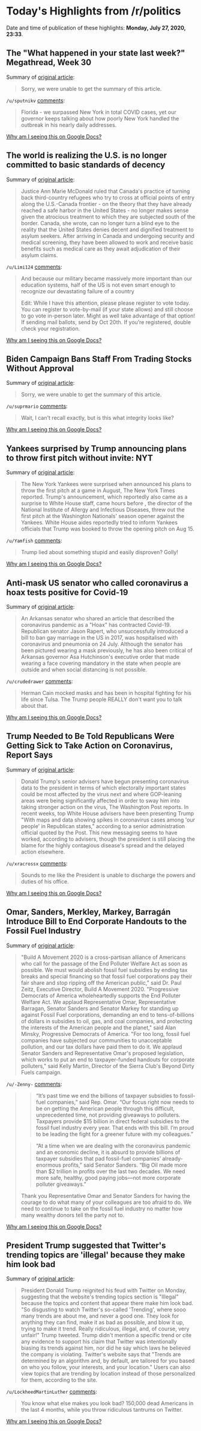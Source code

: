 # Today's Highlights from /r/politics

Date and time of publication of these highlights: **Monday, July 27, 2020, 23:33**.

## The "What happened in your state last week?" Megathread, Week 30

Summary of [original article](https://www.reddit.com/r/politics/comments/hyv3rt/the_what_happened_in_your_state_last_week/):

> Sorry, we were unable to get the summary of this article.

`/u/sputnikv` [comments](https://www.reddit.com/r/politics/comments/hyv3rt/the_what_happened_in_your_state_last_week/):

> Florida - we surpassed New York in total COVID cases, yet our governor keeps talking about how poorly New York handled the outbreak in his nearly daily addresses.

[Why am I seeing this on Google Docs?](https://docs.google.com/document/d/1Dc6We63vOXIZsc0op-Bt4abqkYjXzOigalQqFxmvvbM/edit?usp=sharing)

## The world is realizing the U.S. is no longer committed to basic standards of decency

Summary of [original article](https://www.washingtonpost.com/opinions/canada-gives-americas-treatment-of-refugees-a-failing-grade/2020/07/27/3eabeb8e-cdfa-11ea-b0e3-d55bda07d66a_story.html):

> Justice Ann Marie McDonald ruled that Canada's practice of turning back third-country refugees who try to cross at official points of entry along the U.S.-Canada frontier - on the theory that they have already reached a safe harbor in the United States - no longer makes sense given the atrocious treatment to which they are subjected south of the border. Canada, she wrote, can no longer turn a blind eye to the reality that the United States denies decent and dignified treatment to asylum seekers. After arriving in Canada and undergoing security and medical screening, they have been allowed to work and receive basic benefits such as medical care as they await adjudication of their asylum claims.

`/u/Limi124` [comments](https://www.reddit.com/r/politics/comments/hz54ew/the_world_is_realizing_the_us_is_no_longer/):

> And because our military became massively more important than our education systems, half of the US is not even smart enough to recognize our devastating failure of a country
> 
> Edit: While I have this attention, please please register to vote today. You can register to vote-by-mail (if your state allows) and still choose to go vote in-person later. Might as well take advantage of that option! If sending mail ballots, send by Oct 20th. If you’re registered, double check your registration.

[Why am I seeing this on Google Docs?](https://docs.google.com/document/d/1Dc6We63vOXIZsc0op-Bt4abqkYjXzOigalQqFxmvvbM/edit?usp=sharing)

## Biden Campaign Bans Staff From Trading Stocks Without Approval

Summary of [original article](https://www.bloomberg.com/news/articles/2020-07-27/biden-campaign-bans-staff-from-trading-stocks-without-approval):

> Sorry, we were unable to get the summary of this article.

`/u/suprmario` [comments](https://www.reddit.com/r/politics/comments/hz2yjy/biden_campaign_bans_staff_from_trading_stocks/):

> Wait, I can't recall exactly, but is this what integrity looks like?

[Why am I seeing this on Google Docs?](https://docs.google.com/document/d/1Dc6We63vOXIZsc0op-Bt4abqkYjXzOigalQqFxmvvbM/edit?usp=sharing)

## Yankees surprised by Trump announcing plans to throw first pitch without invite: NYT

Summary of [original article](https://thehill.com/homenews/administration/509291-yankees-surprised-by-trump-announcing-plans-to-throw-first-pitch?__twitter_impression=true):

> The New York Yankees were surprised when announced his plans to throw the first pitch at a game in August, The New York Times reported. Trump's announcement, which reportedly also came as a surprise to White House staff, came hours before , the director of the National Institute of Allergy and Infectious Diseases, threw out the first pitch at the Washington Nationals' season opener against the Yankees. White House aides reportedly tried to inform Yankees officials that Trump was booked to throw the opening pitch on Aug 15.

`/u/Yamfish` [comments](https://www.reddit.com/r/politics/comments/hz52dd/yankees_surprised_by_trump_announcing_plans_to/):

> Trump lied about something stupid and easily disproven? Golly!

[Why am I seeing this on Google Docs?](https://docs.google.com/document/d/1Dc6We63vOXIZsc0op-Bt4abqkYjXzOigalQqFxmvvbM/edit?usp=sharing)

## Anti-mask US senator who called coronavirus a hoax tests positive for Covid-19

Summary of [original article](https://www.independent.co.uk/news/world/americas/us-politics/jason-rapert-coronavirus-hoax-face-mask-arkansas-asa-hutchinson-a9640156.html):

> An Arkansas senator who shared an article that described the coronavirus pandemic as a "Hoax" has contracted Covid-19. Republican senator Jason Rapert, who unsuccessfully introduced a bill to ban gay marriage in the US in 2017, was hospitalised with coronavirus and pneumonia on 24 July. Although the senator has been pictured wearing a mask previously, he has also been critical of Arkansas governor Asa Hutchinson's executive order that made wearing a face covering mandatory in the state when people are outside and when social distancing is not possible.

`/u/crudedrawer` [comments](https://www.reddit.com/r/politics/comments/hz1pfb/antimask_us_senator_who_called_coronavirus_a_hoax/):

> Herman Cain mocked masks and has been in hospital fighting for his life since Tulsa. The Trump people REALLY don't want you to talk about that.

[Why am I seeing this on Google Docs?](https://docs.google.com/document/d/1Dc6We63vOXIZsc0op-Bt4abqkYjXzOigalQqFxmvvbM/edit?usp=sharing)

## Trump Needed to Be Told Republicans Were Getting Sick to Take Action on Coronavirus, Report Says

Summary of [original article](https://www.thedailybeast.com/trump-needed-to-be-told-republicans-were-getting-sick-to-take-action-on-coronavirus-report-says?via=newsletter&source=BI-CS-All):

> Donald Trump's senior advisers have begun presenting coronavirus data to the president in terms of which electorally important states could be most affected by the virus next and where GOP-leaning areas were being significantly affected in order to sway him into taking stronger action on the virus, The Washington Post reports. In recent weeks, top White House advisers have been presenting Trump "With maps and data showing spikes in coronavirus cases among 'our people' in Republican states," according to a senior administration official quoted by the Post. This new messaging seems to have worked, according to advisers, though the president is still placing the blame for the highly contagious disease's spread and the delayed action elsewhere.

`/u/xracrossx` [comments](https://www.reddit.com/r/politics/comments/hz1o1x/trump_needed_to_be_told_republicans_were_getting/):

> Sounds to me like the President is unable to discharge the powers and duties of his office.

[Why am I seeing this on Google Docs?](https://docs.google.com/document/d/1Dc6We63vOXIZsc0op-Bt4abqkYjXzOigalQqFxmvvbM/edit?usp=sharing)

## Omar, Sanders, Merkley, Markey, Barragán Introduce Bill to End Corporate Handouts to the Fossil Fuel Industry

Summary of [original article](https://omar.house.gov/media/press-releases/omar-sanders-merkley-markey-barrag-n-introduce-bill-end-corporate-handouts):

> "Build A Movement 2020 is a cross-partisan alliance of Americans who call for the passage of the End Polluter Welfare Act as soon as possible. We must would abolish fossil fuel subsidies by ending tax breaks and special financing so that fossil fuel corporations pay their fair share and stop ripping off the American public," said Dr. Paul Zeitz, Executive Director, Build A Movement 2020. "Progressive Democrats of America wholeheartedly supports the End Polluter Welfare Act. We applaud Representative Omar, Representative Barragan, Senator Sanders and Senator Markey for standing up against Fossil Fuel corporations, demanding an end to tens-of-billions of dollars in subsidies to oil, gas, and coal companies, and protecting the interests of the American people and the planet," said Alan Minsky, Progressive Democrats of America. "For too long, fossil fuel companies have subjected our communities to unacceptable pollution, and our tax dollars have paid them to do it. We applaud Senator Sanders and Representative Omar's proposed legislation, which works to put an end to taxpayer-funded handouts for corporate polluters," said Kelly Martin, Director of the Sierra Club's Beyond Dirty Fuels campaign.

`/u/-Zenny-` [comments](https://www.reddit.com/r/politics/comments/hz3n3q/omar_sanders_merkley_markey_barragán_introduce/):

> > “It’s past time we end the billions of taxpayer subsidies to fossil-fuel companies,” said Rep. Omar. “Our focus right now needs to be on getting the American people through this difficult, unprecedented time, not providing giveaways to polluters. Taxpayers provide $15 billion in direct federal subsidies to the fossil fuel industry every year. That ends with this bill. I’m proud to be leading the fight for a greener future with my colleagues.”
> 
> 
> > “At a time when we are dealing with the coronavirus pandemic and an economic decline, it is absurd to provide billions of taxpayer subsidies that pad fossil-fuel companies’ already-enormous profits,” said Senator Sanders. “Big Oil made more than $2 trillion in profits over the last two decades. We need more safe, healthy, good paying jobs—not more corporate polluter giveaways.”
> 
> Thank you Representative Omar and Senator Sanders for having the courage to do what many of your colleagues are too afraid to do. We need to continue to take on the fossil fuel industry no matter how many wealthy donors tell the party not to.

[Why am I seeing this on Google Docs?](https://docs.google.com/document/d/1Dc6We63vOXIZsc0op-Bt4abqkYjXzOigalQqFxmvvbM/edit?usp=sharing)

## President Trump suggested that Twitter's trending topics are 'illegal' because they make him look bad

Summary of [original article](https://www.businessinsider.com/trump-twitter-trending-topics-are-illegal-and-unfair-2020-7):

> President Donald Trump reignited his feud with Twitter on Monday, suggesting that the website's trending topics section is "Illegal" because the topics and content that appear there make him look bad. "So disgusting to watch Twitter's so-called 'Trending', where sooo many trends are about me, and never a good one. They look for anything they can find, make it as bad as possible, and blow it up, trying to make it trend. Really ridiculous, illegal, and, of course, very unfair!" Trump tweeted. Trump didn't mention a specific trend or cite any evidence to support his claim that Twitter was intentionally biasing its trends against him, nor did he say which laws he believed the company is violating. Twitter's website says that "Trends are determined by an algorithm and, by default, are tailored for you based on who you follow, your interests, and your location." Users can also view topics that are trending by location instead of those personalized for them, according to the site.

`/u/LockheedMartinLuther` [comments](https://www.reddit.com/r/politics/comments/hz4e45/president_trump_suggested_that_twitters_trending/):

> You know what else makes you look bad? 150,000 dead Americans in the last 4 months, while you throw ridiculous tantrums on Twitter.

[Why am I seeing this on Google Docs?](https://docs.google.com/document/d/1Dc6We63vOXIZsc0op-Bt4abqkYjXzOigalQqFxmvvbM/edit?usp=sharing)

